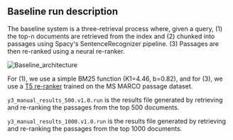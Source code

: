 ## Baseline run description

The baseline system is a three-retrieval process where, given a query, (1) the top-n documents are retrieved from the index and (2) chunked into passages using Spacy's SentenceRecognizer pipeline. (3) Passages are then re-ranked using a neural re-ranker.


![Baseline_architecture](https://user-images.githubusercontent.com/28223751/125435261-5568b1fb-472e-46b5-a264-c806b8d5f84a.png)


For (1), we use a simple BM25 function (K1=4.46, b=0.82), and for (3), we use a [T5 re-ranker](https://aclanthology.org/2020.findings-emnlp.63/) trained on the MS MARCO passage dataset.

`y3_manual_results_500.v1.0.run` is the results file generated by retrieving and re-ranking the passages from the top 500 documents. 

`y3_manual_results_1000.v1.0.run` is the results file generated by retrieving and re-ranking the passages from the top 1000 documents.

